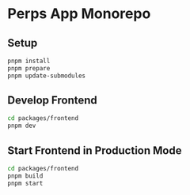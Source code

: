 # Perps App Monorepo

## Setup

```bash
pnpm install
pnpm prepare
pnpm update-submodules
```

## Develop Frontend

```bash
cd packages/frontend
pnpm dev
```

## Start Frontend in Production Mode

```bash
cd packages/frontend
pnpm build
pnpm start
```
